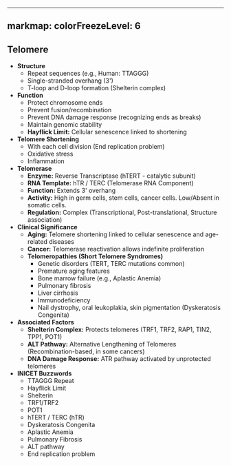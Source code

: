 
---
markmap:
  colorFreezeLevel: 6
---

## Telomere

-   **Structure**
    -   Repeat sequences (e.g., Human: TTAGGG)
    -   Single-stranded overhang (3')
    -   T-loop and D-loop formation (Shelterin complex)
-   **Function**
    -   Protect chromosome ends
    -   Prevent fusion/recombination
    -   Prevent DNA damage response (recognizing ends as breaks)
    -   Maintain genomic stability
    -   **Hayflick Limit:** Cellular senescence linked to shortening
-   **Telomere Shortening**
    -   With each cell division (End replication problem)
    -   Oxidative stress
    -   Inflammation
-   **Telomerase**
    -   **Enzyme:** Reverse Transcriptase (hTERT - catalytic subunit)
    -   **RNA Template:** hTR / TERC (Telomerase RNA Component)
    -   **Function:** Extends 3' overhang
    -   **Activity:** High in germ cells, stem cells, cancer cells. Low/Absent in somatic cells.
    -   **Regulation:** Complex (Transcriptional, Post-translational, Structure association)
-   **Clinical Significance**
    -   **Aging:** Telomere shortening linked to cellular senescence and age-related diseases
    -   **Cancer:** Telomerase reactivation allows indefinite proliferation
    -   **Telomeropathies (Short Telomere Syndromes)**
        -   Genetic disorders (TERT, TERC mutations common)
        -   Premature aging features
        -   Bone marrow failure (e.g., Aplastic Anemia)
        -   Pulmonary fibrosis
        -   Liver cirrhosis
        -   Immunodeficiency
        -   Nail dystrophy, oral leukoplakia, skin pigmentation (Dyskeratosis Congenita)
-   **Associated Factors**
    -   **Shelterin Complex:** Protects telomeres (TRF1, TRF2, RAP1, TIN2, TPP1, POT1)
    -   **ALT Pathway:** Alternative Lengthening of Telomeres (Recombination-based, in some cancers)
    -   **DNA Damage Response:** ATR pathway activated by unprotected telomeres
-   **INICET Buzzwords**
    -   TTAGGG Repeat
    -   Hayflick Limit
    -   Shelterin
    -   TRF1/TRF2
    -   POT1
    -   hTERT / TERC (hTR)
    -   Dyskeratosis Congenita
    -   Aplastic Anemia
    -   Pulmonary Fibrosis
    -   ALT pathway
    -   End replication problem
